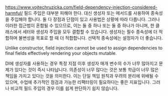 https://www.vojtechruzicka.com/field-dependency-injection-considered-harmful/
필드 주입은 대부분 피해야 한다. 대신 생성자 또는 메서드를 사용하여 종속성을 주입해야 합니다. 둘 다 장점과 단점이 있고 사용법은 상황에 따라 다릅니다. 그러나 이러한 접근법이 혼합될 수 있으므로, 이는 둘 중 하나 또는 둘 중 하나가 아니며, 한 클래스에서 세터와 생성자 주입을 모두 결합할 수 있습니다. 생성자는 필수 종속성에 더 적합하며 불변성을 목표로 할 때 더 적합합니다. 선택적 종속성에는 설정자가 더 좋습니다.

Unlike constructor, field injection cannot be used to assign dependencies to final fields effectively rendering your objects mutable.

DI에 생성자를 사용하는 경우 특정 지점 이후 생성자 매개 변수의 수가 너무 많아지고 문제가 있다는 것이 즉시 나타납니다. 의존성이 너무 많다는 것은 보통 학급이 너무 많은 책임을 가지고 있다는 것을 의미한다. 이는 단일 책임 원칙과 우려의 분리에 위배될 수 있으며, 수업에 추가적인 점검과 가능한 리팩터링이 필요하다는 좋은 지표입니다. 그러나 비교적 필드 주입의 경우 이를 쉽게 판단하기 쉽지 않습니다.
<!--stackedit_data:
eyJoaXN0b3J5IjpbODY2MjM5NDU5LDg0MjM5NTgyOSwtNjYyOD
YxNDYyXX0=
-->